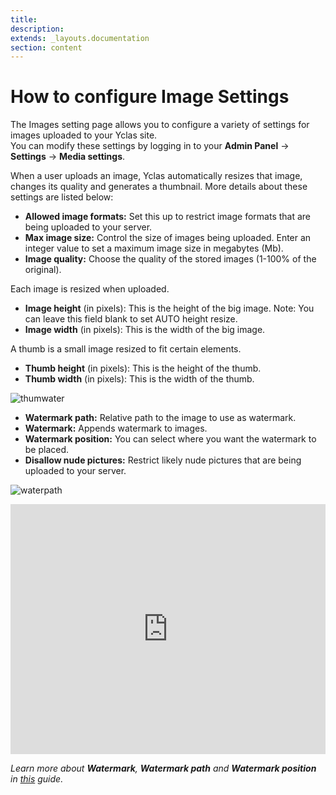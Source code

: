 ```yaml
---
title:
description:
extends: _layouts.documentation
section: content
---
```


# How to configure Image Settings

The Images setting page allows you to configure a variety of settings for images uploaded to your Yclas site.  
You can modify these settings by logging in to your **Admin Panel** ->  **Settings**  ->  **Media settings**.

When a user uploads an image, Yclas automatically resizes that image, changes its quality and generates a thumbnail. More details about these settings are listed below:

-   **Allowed image formats:**  Set this up to restrict image formats that are being uploaded to your server.
-   **Max image size:**  Control the size of images being uploaded. Enter an integer value to set a maximum image size in megabytes (Mb).
-   **Image quality:**  Choose the quality of the stored images (1-100% of the original).

Each image is resized when uploaded.

-   **Image height**  (in pixels): This is the height of the big image. Note: You can leave this field blank to set AUTO height resize.
-   **Image width**  (in pixels): This is the width of the big image.

A thumb is a small image resized to fit certain elements.

-   **Thumb height**  (in pixels): This is the height of the thumb.
-   **Thumb width**  (in pixels): This is the width of the thumb.

![thumwater](https://raw.githubusercontent.com/yclas/guides/master/images/thumbwater.png)


-   **Watermark path:**  Relative path to the image to use as watermark.
-   **Watermark:**  Appends watermark to images.
-   **Watermark position:**  You can select where you want the watermark to be placed.
-   **Disallow nude pictures:**  Restrict likely nude pictures that are being uploaded to your server.
    
 ![waterpath](https://raw.githubusercontent.com/yclas/guides/master/images/watermakrpath.png)   
 
 
<iframe width="100%" height="400px" src="https://www.youtube.com/embed/sIZS11AzmjA" title="Yclas video" frameborder="0" allow="accelerometer; autoplay; clipboard-write; encrypted-media; gyroscope; picture-in-picture" allowfullscreen></iframe>
 
    
*Learn more about  **Watermark**,  **Watermark path**  and  **Watermark position**  in  _[this](/docs/media-settings-add-watermark)_  guide.*

